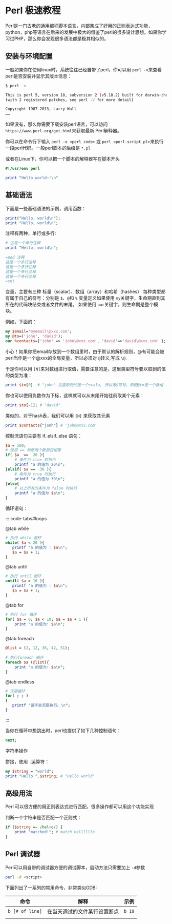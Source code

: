 Perl 极速教程
=============

Perl是一门古老的通用编程脚本语言，内部集成了好用的正则表达式功能，python，php等语言在后来的发展中极大的借鉴了perl的很多设计思想。如果你学习过PHP，那么你会发现很多语法都是极其相似的。

## 安装与环境配置 

一般如果你在使用linux时，系统往往已经自带了perl，你可以用 `perl -v`来查看perl是否安装并显示其版本信息：

```sh
$ perl -v

This is perl 5, version 18, subversion 2 (v5.18.2) built for darwin-thread-multi-2level
(with 2 registered patches, see perl -V for more detail)

Copyright 1987-2013, Larry Wall
……
```

如果没有，那么你需要下载安装perl语言，可以访问 `https://www.perl.org/get.html`来获取最新 Perl解释器。

你可以在命令行下输入 `perl -e <perl code>` 或 `perl <perl-script.pl>`来执行一段perl代码。一般perl脚本的后缀是 `*.pl`

或者在Linux下，你可以把一个脚本的解释器写在脚本开头

```perl
#!/usr/env perl

print "Hello world~!\n"
```

## 基础语法

下面是一些基础语法的示例，调用函数：

```perl
print("Hello, world\n");
print "Hello, world\n";
```

注释有两种，单行或多行:

```perl
# 这是一个单行注释
print "Hello, world\n";
 
=pod 注释
这是一个多行注释
这是一个多行注释
这是一个多行注释
这是一个多行注释
=cut
```

变量，主要有三种  标量（scalar）、数组（array）和哈希（hashes）
每种类型都有属于自己的符号：分别是 `$`、`@`和 `%`
变量定义如果使用 `my`关键字，生命期直到其所在的代码块结束或者文件的末尾。
如果使用 `our`关键字，则生命期是整个模块。

例如，下面的：

```perl
my $email='myemail\@xxx.com'; 
my @to=('john', 'david');
our %contacts={'john' => 'john\@xxx.com', 'david'=>'david\@xxx.com' };
```

小心！如果你把email存放到一个数组里时，由于默认的解析规则，@有可能会被perl当作是一个@xxx的全局变量，所以必须对 `@`转义,写成 `\@`.

于是你可以用 `[N]`来对数组进行取值，需要注意的是，这里类型符号要以取到的值的类型为准：

```perl
print $to[0]  # "john" 这里取到的是一个scala, 所以用$符号，即使@to是一个数组
```

你也可以使用负数作为下标，这样就可以从末尾开始往前取某个元素：

```perl
print $to[-1]; # "david"
```

类似的，对于hash表，我们可以用 `{N}` 来获取其元素

```perl
print $contacts{"jonh"} # 'john@xxx.com'
```

控制流语句主要有 if..elsif..else 语句：

```perl
$a = 100;
# 使用 == 判断两个数是否相等
if( $a  ==  20 ){
    # 条件为 true 时执行
    printf "a 的值为 20\n";
}elsif( $a ==  30 ){
    # 条件为 true 时执行
    printf "a 的值为 30\n";
}else{
    # 以上所有的条件为 false 时执行
    printf "a 的值为 $a\n";
}
```

循环语句：

::: code-tabs#loops

@tab while

```perl
# 执行 while 循环
while( $a < 20 ){
   printf "a 的值为 : $a\n";
   $a = $a + 1;
}
```

@tab until

```perl
# 执行 until 循环
until( $a > 10 ){
   printf "a 的值为 : $a\n";
   $a = $a + 1;
}
```

@tab for

```perl
# 执行 for 循环
for( $a = 0; $a < 10; $a = $a + 1 ){
    print "a 的值为: $a\n";
}
```

@tab foreach

```perl
@list = (2, 12, 36, 42, 51);
 
# 执行foreach 循环
foreach $a (@list){
    print "a 的值为: $a\n";
}
```

@tab endless

```perl
# 无限循环
for( ; ; )
{
   printf "循环会无限执行。\n";
}
```

:::

当你在循环中想跳出时，perl也提供了如下几种控制语句：

```perl
next;
```

字符串操作

拼接，使用 `.`运算符：

```perl
my $string = "world";
print "Hello ".$string; # "Hello world"
```

## 高级用法

Perl 可以很方便的用正则表达式进行匹配，很多操作都可以用这个功能实现

判断一个字符串是否匹配一个正则式：

```perl
if ($string =~ /hel+o/) {
    print "matched!"; # match hellllllo
}
```

## Perl 调试器

Perl可以用自带的调试器方便的调试脚本，启动方法只需要加上 `-d`参数

```sh
perl -d <script>
```

下面列出了一系列的常用命令，非常类似GDB:

| 命令              | 解释                         | 示例     |
| ----------------- | ---------------------------- | -------- |
| `b [# of line]` | 在当天调试的文件某行设置断点 | `b 19` |
|                   |                              |          |

